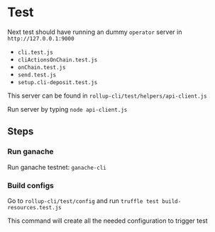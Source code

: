 # Test
Next test should have running an dummy `operator` server in `http://127.0.0.1:9000`
- `cli.test.js`
- `cliActionsOnChain.test.js`
- `onChain.test.js`
- `send.test.js`
- `setup.cli-deposit.test.js`


This server can be found in `rollup-cli/test/helpers/api-client.js`

Run server by typing `node api-client.js`

## Steps
### Run ganache
Run ganache testnet: `ganache-cli`

### Build configs
Go to `rollup-cli/test/config` and run `truffle test build-resources.test.js`

This command will create all the needed configuration to trigger test
